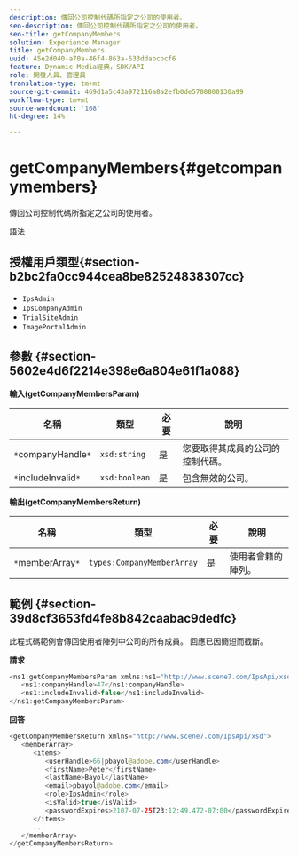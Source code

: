 ```yaml
---
description: 傳回公司控制代碼所指定之公司的使用者。
seo-description: 傳回公司控制代碼所指定之公司的使用者。
seo-title: getCompanyMembers
solution: Experience Manager
title: getCompanyMembers
uuid: 45e2d040-a70a-46f4-863a-633ddabcbcf6
feature: Dynamic Media經典，SDK/API
role: 開發人員、管理員
translation-type: tm+mt
source-git-commit: 469d1a5c43a972116a8a2efb0de5708800130a99
workflow-type: tm+mt
source-wordcount: '108'
ht-degree: 14%

---
```



# getCompanyMembers{#getcompanymembers}

傳回公司控制代碼所指定之公司的使用者。

語法

## 授權用戶類型{#section-b2bc2fa0cc944cea8be82524838307cc}

* `IpsAdmin`
* `IpsCompanyAdmin`
* `TrialSiteAdmin`
* `ImagePortalAdmin`

## 參數 {#section-5602e4d6f2214e398e6a804e61f1a088}

**輸入(getCompanyMembersParam)**

| 名稱 | 類型 | 必要 | 說明 |
|---|---|---|---|
| `*`companyHandle`*` | `xsd:string` | 是 | 您要取得其成員的公司的控制代碼。 |
| `*`includeInvalid`*` | `xsd:boolean` | 是 | 包含無效的公司。 |

**輸出(getCompanyMembersReturn)**

| 名稱 | 類型 | 必要 | 說明 |
|---|---|---|---|
| `*`memberArray`*` | `types:CompanyMemberArray` | 是 | 使用者會籍的陣列。 |

## 範例 {#section-39d8cf3653fd4fe8b842caabac9dedfc}

此程式碼範例會傳回使用者陣列中公司的所有成員。 回應已因簡短而截斷。

**請求**

```java
<ns1:getCompanyMembersParam xmlns:ns1="http://www.scene7.com/IpsApi/xsd">
   <ns1:companyHandle>47</ns1:companyHandle>
   <ns1:includeInvalid>false</ns1:includeInvalid>
</ns1:getCompanyMembersParam>
```

**回答**

```java
<getCompanyMembersReturn xmlns="http://www.scene7.com/IpsApi/xsd">
   <memberArray>
      <items>
         <userHandle>66|pbayol@adobe.com</userHandle>
         <firstName>Peter</firstName>
         <lastName>Bayol</lastName>
         <email>pbayol@adobe.com</email>
         <role>IpsAdmin</role>
         <isValid>true</isValid>
         <passwordExpires>2107-07-25T23:12:49.472-07:00</passwordExpires>
      </items>
      ...
   </memberArray>
</getCompanyMembersReturn>
```

